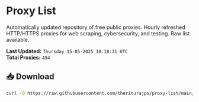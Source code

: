 # Proxy List

Automatically updated repository of free public proxies. Hourly refreshed HTTP/HTTPS proxies for web scraping, cybersecurity, and testing. Raw list available.

**Last Updated:** `Thursday 15-05-2025 10:18:31 UTC`  
**Total Proxies:** `494`

## 📥 Download
```bash
curl -O https://raw.githubusercontent.com/theriturajps/proxy-list/main/proxies.txt
